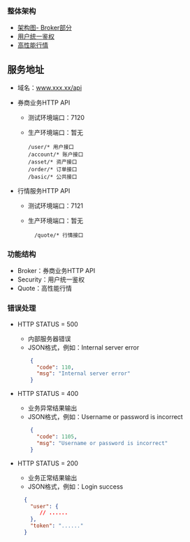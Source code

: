 ### 整体架构
  * [架构图- Broker部分](https://git.wallex.io/exchange/exchange/blob/master/doc/arch_detail.png)
  * [用户统一鉴权](#)
  * [高性能行情](#)

## 服务地址
  * 域名：www.xxx.xx/api
  * 券商业务HTTP API
     - 测试环境端口：7120
     - 生产环境端口：暂无

       ```
       /user/* 用户接口
       /account/* 账户接口
       /asset/* 资产接口
       /order/* 订单接口
       /basic/* 公共接口
       ```

  * 行情服务HTTP API
     - 测试环境端口：7121
     - 生产环境端口：暂无

       ```
         /quote/* 行情接口
       ```

### 功能结构
  * Broker：券商业务HTTP API
  * Security：用户统一鉴权
  * Quote：高性能行情

### 错误处理

  * HTTP STATUS = 500
    - 内部服务器错误
    - JSON格式，例如：Internal server error

    ```JSON
        {
          "code": 110,
          "msg": "Internal server error"
        }
    ```

  * HTTP STATUS = 400
    - 业务异常结果输出
    - JSON格式，例如：Username or password is incorrect

    ```JSON
        {
          "code": 1105,
          "msg": "Username or password is incorrect"
        }
    ```

  * HTTP STATUS = 200
    - 业务正常结果输出
    - JSON格式，例如：Login success

    ```JSON
      {
        "user": {
           // ......
        },
        "token": "......"
      }
    ```
